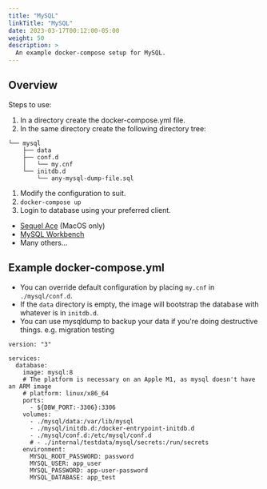 ```yaml
---
title: "MySQL"
linkTitle: "MySQL"
date: 2023-03-17T00:12:00-05:00
weight: 50
description: >
  An example docker-compose setup for MySQL.
---
```


## Overview

Steps to use:

1.  In a directory create the docker-compose.yml file.
1.  In the same directory create the following directory tree:
```
└── mysql
    ├── data
    ├── conf.d
    │   └── my.cnf
    └── initdb.d
        └── any-mysql-dump-file.sql
```
1.  Modify the configuration to suit.
1.  `docker-compose up`
1.  Login to database using your preferred client.
  - [Sequel Ace](https://apps.apple.com/us/app/sequel-ace/id1518036000) (MacOS only)
  - [MySQL Workbench](https://www.mysql.com/products/workbench/)
  - Many others...

## Example docker-compose.yml

- You can override default configuration by placing `my.cnf` in `./mysql/conf.d`.
- If the `data` directory is empty, the image will bootstrap the database with
  whatever is in `initdb.d`.
- You can use mysqldump to backup your data if you're doing destructive things.
  e.g. migration testing

```
version: "3"

services:
  database:
    image: mysql:8
    # The platform is necessary on an Apple M1, as mysql doesn't have an ARM image
    # platform: linux/x86_64
    ports:
      - ${DBW_PORT:-3306}:3306
    volumes:
      - ./mysql/data:/var/lib/mysql
      - ./mysql/initdb.d:/docker-entrypoint-initdb.d
      - ./mysql/conf.d:/etc/mysql/conf.d
      # - ./internal/testdata/mysql/secrets:/run/secrets
    environment:
      MYSQL_ROOT_PASSWORD: password
      MYSQL_USER: app_user
      MYSQL_PASSWORD: app-user-password
      MYSQL_DATABASE: app_test
```

<!-- ## References -->

<!-- Format for online resources: -->
<!-- Author Last Name, First Name. “Title of Work.” Title of Site, Sponsor or -->
<!-- Publisher (include only if different from website title or author), Date of -->
<!-- Publication or Update Date, URL. Accessed Date (only if no date of publication -->
<!-- or update date). -->

